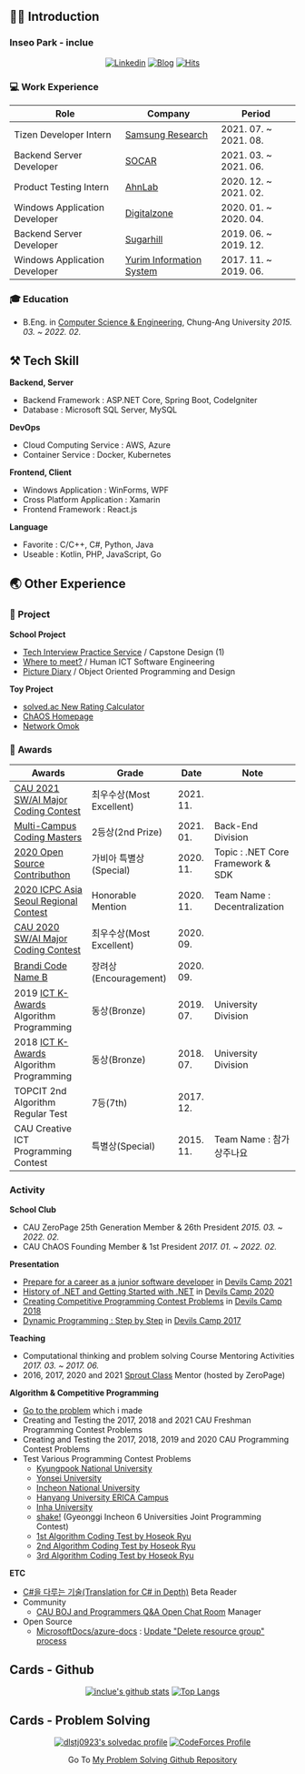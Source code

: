 ## 🙋‍♂️ Introduction
### Inseo Park - inclue

<div align="center">
 
[![Linkedin](https://img.shields.io/badge/-LinkedIn-blue?style=flat-square&logo=Linkedin&logoColor=white)](https://www.linkedin.com/in/inclue/)
[![Blog](http://img.shields.io/badge/-Tech%20blog-black?style=flat-square&logo=blogger&logoColor=white)](https://inclue.kr/)
[![Hits](https://hits.seeyoufarm.com/api/count/incr/badge.svg?url=https%3A%2F%2Fgithub.com%2Finclue)](https://github.com/inclue)

</div>

### 💻 Work Experience
|Role|Company|Period|
|---|---|---|
|Tizen Developer Intern|[Samsung Research](https://research.samsung.com/)|2021. 07. ~ 2021. 08.|
|Backend Server Developer|[SOCAR](https://www.socar.kr/)|2021. 03. ~ 2021. 06.|
|Product Testing Intern|[AhnLab](https://www.ahnlab.com/kr/site/main.do)|2020. 12. ~ 2021. 02.|
|Windows Application Developer|[Digitalzone](http://www.digitalzone.co.kr/index.php)|2020. 01. ~ 2020. 04.|
|Backend Server Developer|[Sugarhill](https://www.sugarhill.co.kr/)|2019. 06. ~ 2019. 12.|
|Windows Application Developer|[Yurim Information System](https://yurim-info.com/)|2017. 11. ~ 2019. 06.|

### 🎓 Education
 - B.Eng. in [Computer Science & Engineering](https://cse.cau.ac.kr/main.php), Chung-Ang University *2015. 03. ~ 2022. 02.*

## ⚒ Tech Skill
**Backend, Server**
 - Backend Framework : ASP.NET Core, Spring Boot, CodeIgniter
 - Database : Microsoft SQL Server, MySQL

**DevOps**
 - Cloud Computing Service : AWS, Azure
 - Container Service : Docker, Kubernetes

**Frontend, Client**
 - Windows Application : WinForms, WPF
 - Cross Platform Application : Xamarin
 - Frontend Framework : React.js

**Language**
 - Favorite : C/C++, C#, Python, Java
 - Useable : Kotlin, PHP, JavaScript, Go

## 🌏 Other Experience
### 📝 Project
**School Project**
 - [Tech Interview Practice Service](https://github.com/zeropage/tips) / Capstone Design (1)
 - [Where to meet?](https://github.com/ChristopherJdL/wheretomeet-api) / Human ICT Software Engineering
 - [Picture Diary](https://github.com/inclue/PictureDiary) / Object Oriented Programming and Design

**Toy Project**
 - [solved.ac New Rating Calculator](https://github.com/inclue/SolvedacNewratingCalculator)
 - [ChAOS Homepage](https://github.com/cauchaos/cauchaos.github.io)
 - [Network Omok](https://github.com/ZeroPage/NetworkOmokProject)

### 🏅 Awards
|Awards|Grade|Date|Note|
|---|---|---|---|
|[CAU 2021 SW/AI Major Coding Contest](https://programmers.co.kr/competitions/1736/)|최우수상(Most Excellent)|2021. 11.||
|[Multi-Campus Coding Masters](https://www.multicampus.com/common/board/boardMstr/124386?bltndSno=12351964)|2등상(2nd Prize)|2021. 01.|Back-End Division|
|[2020 Open Source Contributhon](https://www.oss.kr/contributhon_notice/show/bf01f047-eb8e-429a-a986-3560bf6d691e)|가비아 특별상(Special)|2020. 11.|Topic : .NET Core Framework & SDK|
|[2020 ICPC Asia Seoul Regional Contest](http://icpckorea.org/2020-seoul/regional)|Honorable Mention|2020. 11.|Team Name : Decentralization|
|[CAU 2020 SW/AI Major Coding Contest](https://programmers.co.kr/competitions/515/)|최우수상(Most Excellent)|2020. 09.||
|[Brandi Code Name B](https://brandi.goorm.io/assessment/22248/2020-%EB%B8%8C%EB%9E%9C%EB%94%94-%EC%BD%94%EB%94%A9%EB%8C%80%ED%9A%8C-%EC%BD%94%EB%93%9C%EB%84%A4%EC%9E%84b_)|장려상(Encouragement)|2020. 09.||
|2019 [ICT K-Awards](http://kise.or.kr/new/s2/s2_19.php) Algorithm Programming|동상(Bronze)|2019. 07.|University Division|
|2018 [ICT K-Awards](http://kise.or.kr/new/s2/s2_19.php) Algorithm Programming|동상(Bronze)|2018. 07.|University Division|
|TOPCIT 2nd Algorithm Regular Test|7등(7th)|2017. 12.||
|CAU Creative ICT Programming Contest|특별상(Special)|2015. 11.|Team Name : 참가상주나요|

### Activity
**School Club**
 - CAU ZeroPage 25th Generation Member & 26th President *2015. 03. ~ 2022. 02.*
 - CAU ChAOS Founding Member & 1st President *2017. 01. ~ 2022. 02.*

**Presentation**
 - [Prepare for a career as a junior software developer](https://www.slideshare.net/InseoPark1/sw-249999852) in [Devils Camp 2021](https://wiki.zeropage.org/wiki.php/%EB%8D%B0%EB%B8%94%EC%8A%A4%EC%BA%A0%ED%94%842021)
 - [History of .NET and Getting Started with .NET](https://www.youtube.com/watch?v=yNga0EknOxY) in [Devils Camp 2020](https://wiki.zeropage.org/wiki.php/%EB%8D%B0%EB%B8%94%EC%8A%A4%EC%BA%A0%ED%94%842020)
 - [Creating Competitive Programming Contest Problems](https://www.slideshare.net/InseoPark1/ss-249999760) in [Devils Camp 2018](https://wiki.zeropage.org/wiki.php/%EB%8D%B0%EB%B8%94%EC%8A%A4%EC%BA%A0%ED%94%842018)
 - [Dynamic Programming : Step by Step](https://www.slideshare.net/InseoPark1/dynamic-programming-step-by-step) in [Devils Camp 2017](https://wiki.zeropage.org/wiki.php/%EB%8D%B0%EB%B8%94%EC%8A%A4%EC%BA%A0%ED%94%842017)

**Teaching**
 - Computational thinking and problem solving Course Mentoring Activities *2017. 03. ~ 2017. 06.*
 - 2016, 2017, 2020 and 2021 [Sprout Class](https://wiki.zeropage.org/wiki.php/%EC%83%88%EC%8B%B9%EA%B5%90%EC%8B%A4) Mentor (hosted by ZeroPage)

**Algorithm & Competitive Programming**
 - [Go to the problem](https://www.acmicpc.net/problemset?sort=no_asc&author=dlstj0923&author_type=1) which i made
 - Creating and Testing the 2017, 2018 and 2021 CAU Freshman Programming Contest Problems
 - Creating and Testing the 2017, 2018, 2019 and 2020 CAU Programming Contest Problems
 - Test Various Programming Contest Problems
   - [Kyungpook National University](https://www.acmicpc.net/contest/view/545)
   - [Yonsei University](https://www.acmicpc.net/contest/view/550)
   - [Incheon National University](https://www.acmicpc.net/contest/view/571)
   - [Hanyang University ERICA Campus](https://www.acmicpc.net/contest/view/561)
   - [Inha University](https://www.acmicpc.net/contest/view/579)
   - [shake!](https://www.acmicpc.net/category/detail/2399) (Gyeonggi Incheon 6 Universities Joint Programming Contest)
   - [1st Algorithm Coding Test by Hoseok Ryu](https://www.acmicpc.net/contest/view/557)
   - [2nd Algorithm Coding Test by Hoseok Ryu](https://www.acmicpc.net/contest/view/603)
   - [3rd Algorithm Coding Test by Hoseok Ryu](https://www.acmicpc.net/contest/view/666)

**ETC**
 - [C#을 다루는 기술(Translation for C# in Depth)](http://www.yes24.com/Product/Goods/101511486) Beta Reader
 - Community
   - [CAU BOJ and Programmers Q&A Open Chat Room](https://open.kakao.com/o/gH56Ayoc) Manager
 - Open Source
   - [MicrosoftDocs/azure-docs](https://github.com/MicrosoftDocs/azure-docs) : [Update "Delete resource group" process](https://github.com/MicrosoftDocs/azure-docs/pull/60913)

## Cards - Github
<div align="center">

[![inclue's github stats](https://github-readme-stats.vercel.app/api?username=inclue&show_icons=true&hide_border=true)](https://github.com/inclue)
[![Top Langs](https://github-readme-stats.vercel.app/api/top-langs/?username=inclue&layout=compact)](https://github.com/inclue)

</div>

## Cards - Problem Solving
<div align="center">

[![dlstj0923's solvedac profile](http://mazassumnida.wtf/api/v2/generate_badge?boj=dlstj0923)](https://solved.ac/profile/dlstj0923)
[![CodeForces Profile](http://cf.leed.at?id=inclue)](https://codeforces.com/profile/inclue)

</div>

<div align="center">
 
Go To [My Problem Solving Github Repository](https://github.com/inclue/Algorithm-Solution)

</div>
